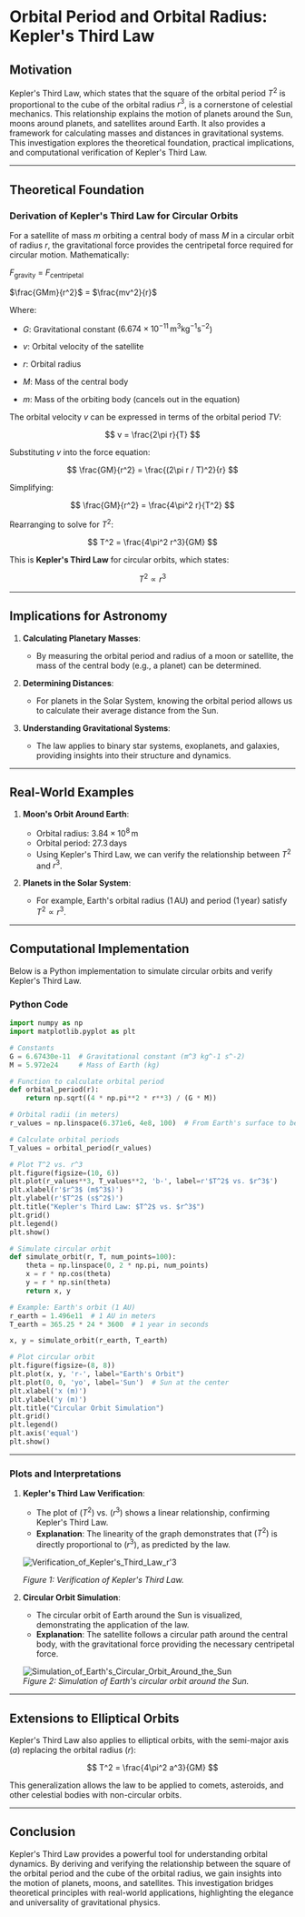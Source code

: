 # Orbital Period and Orbital Radius: Kepler's Third Law

## Motivation

Kepler's Third Law, which states that the square of the orbital period $T^2$ is proportional to the cube of the orbital radius $r^3$, is a cornerstone of celestial mechanics. This relationship explains the motion of planets around the Sun, moons around planets, and satellites around Earth. It also provides a framework for calculating masses and distances in gravitational systems. This investigation explores the theoretical foundation, practical implications, and computational verification of Kepler's Third Law.

---

## Theoretical Foundation

### Derivation of Kepler's Third Law for Circular Orbits

For a satellite of mass $m$ orbiting a central body of mass $M$ in a circular orbit of radius $r$, the gravitational force provides the centripetal force required for circular motion. Mathematically:

$F_{\text{gravity}}$ = $F_{\text{centripetal}}$

$\frac{GMm}{r^2}$ = $\frac{mv^2}{r}$

Where:

- $G$: Gravitational constant ($6.674 \times 10^{-11} \, \text{m}^3 \text{kg}^{-1} \text{s}^{-2}$)

- $v$: Orbital velocity of the satellite

- $r$: Orbital radius

- $M$: Mass of the central body

- $m$: Mass of the orbiting body (cancels out in the equation)

The orbital velocity $v$ can be expressed in terms of the orbital period $TV$:

$$
v = \frac{2\pi r}{T}
$$

Substituting $v$ into the force equation:

$$
\frac{GM}{r^2} = \frac{(2\pi r / T)^2}{r}
$$

Simplifying:

$$
\frac{GM}{r^2} = \frac{4\pi^2 r}{T^2}
$$

Rearranging to solve for $T^2$:

$$
T^2 = \frac{4\pi^2 r^3}{GM}
$$

This is **Kepler's Third Law** for circular orbits, which states:

$$
T^2 \propto r^3
$$

---

## Implications for Astronomy

1. **Calculating Planetary Masses**:
   - By measuring the orbital period and radius of a moon or satellite, the mass of the central body (e.g., a planet) can be determined.

2. **Determining Distances**:
   - For planets in the Solar System, knowing the orbital period allows us to calculate their average distance from the Sun.

3. **Understanding Gravitational Systems**:
   - The law applies to binary star systems, exoplanets, and galaxies, providing insights into their structure and dynamics.

---

## Real-World Examples

1. **Moon's Orbit Around Earth**:
   - Orbital radius: $3.84 \times 10^8 \, \text{m}$
   - Orbital period: $27.3 \, \text{days}$
   - Using Kepler's Third Law, we can verify the relationship between $T^2$ and $r^3$.

2. **Planets in the Solar System**:
   - For example, Earth's orbital radius ($1 \, \text{AU}$) and period ($1 \, \text{year}$) satisfy $T^2 \propto r^3$.

---

## Computational Implementation

Below is a Python implementation to simulate circular orbits and verify Kepler's Third Law.

### Python Code

```python
import numpy as np
import matplotlib.pyplot as plt

# Constants
G = 6.67430e-11  # Gravitational constant (m^3 kg^-1 s^-2)
M = 5.972e24     # Mass of Earth (kg)

# Function to calculate orbital period
def orbital_period(r):
    return np.sqrt((4 * np.pi**2 * r**3) / (G * M))

# Orbital radii (in meters)
r_values = np.linspace(6.371e6, 4e8, 100)  # From Earth's surface to beyond the Moon's orbit

# Calculate orbital periods
T_values = orbital_period(r_values)

# Plot T^2 vs. r^3
plt.figure(figsize=(10, 6))
plt.plot(r_values**3, T_values**2, 'b-', label=r'$T^2$ vs. $r^3$')
plt.xlabel(r'$r^3$ (m$^3$)')
plt.ylabel(r'$T^2$ (s$^2$)')
plt.title("Kepler's Third Law: $T^2$ vs. $r^3$")
plt.grid()
plt.legend()
plt.show()

# Simulate circular orbit
def simulate_orbit(r, T, num_points=100):
    theta = np.linspace(0, 2 * np.pi, num_points)
    x = r * np.cos(theta)
    y = r * np.sin(theta)
    return x, y

# Example: Earth's orbit (1 AU)
r_earth = 1.496e11  # 1 AU in meters
T_earth = 365.25 * 24 * 3600  # 1 year in seconds

x, y = simulate_orbit(r_earth, T_earth)

# Plot circular orbit
plt.figure(figsize=(8, 8))
plt.plot(x, y, 'r-', label="Earth's Orbit")
plt.plot(0, 0, 'yo', label='Sun')  # Sun at the center
plt.xlabel('x (m)')
plt.ylabel('y (m)')
plt.title("Circular Orbit Simulation")
plt.grid()
plt.legend()
plt.axis('equal')
plt.show()
```

---

### Plots and Interpretations

1. **Kepler's Third Law Verification**:
   - The plot of $(T^2)$ vs. $(r^3)$ shows a linear relationship, confirming Kepler's Third Law.
   - **Explanation**: The linearity of the graph demonstrates that $(T^2)$ is directly proportional to $(r^3)$, as predicted by the law.

   ![Verification_of_Kepler's_Third_Law_r'3](../../_pics/Verification_of_Kepler's_Third_Law_r'3.png) 
    
   *Figure 1: Verification of Kepler's Third Law.*

2. **Circular Orbit Simulation**:
   - The circular orbit of Earth around the Sun is visualized, demonstrating the application of the law.
   - **Explanation**: The satellite follows a circular path around the central body, with the gravitational force providing the necessary centripetal force.

   ![Simulation_of_Earth's_Circular_Orbit_Around_the_Sun](../../_pics/Simulation_of_Earth's_Circular_Orbit_Around_the_Sun.png)  
   *Figure 2: Simulation of Earth's circular orbit around the Sun.*

---

## Extensions to Elliptical Orbits

Kepler's Third Law also applies to elliptical orbits, with the semi-major axis $(a)$ replacing the orbital radius $(r)$:

$$
T^2 = \frac{4\pi^2 a^3}{GM}
$$

This generalization allows the law to be applied to comets, asteroids, and other celestial bodies with non-circular orbits.

---

## Conclusion

Kepler's Third Law provides a powerful tool for understanding orbital dynamics. By deriving and verifying the relationship between the square of the orbital period and the cube of the orbital radius, we gain insights into the motion of planets, moons, and satellites. This investigation bridges theoretical principles with real-world applications, highlighting the elegance and universality of gravitational physics.

```
